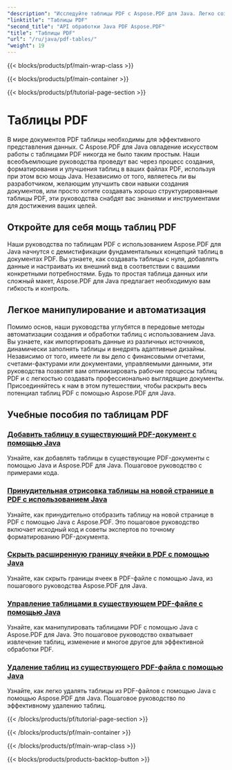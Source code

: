```yaml
---
"description": "Исследуйте таблицы PDF с Aspose.PDF для Java. Легко создавайте и изменяйте таблицы в ваших документах PDF."
"linktitle": "Таблицы PDF"
"second_title": "API обработки Java PDF Aspose.PDF"
"title": "Таблицы PDF"
"url": "/ru/java/pdf-tables/"
"weight": 19
---
```


{{< blocks/products/pf/main-wrap-class >}}

{{< blocks/products/pf/main-container >}}

{{< blocks/products/pf/tutorial-page-section >}}

# Таблицы PDF


В мире документов PDF таблицы необходимы для эффективного представления данных. С Aspose.PDF для Java овладение искусством работы с таблицами PDF никогда не было таким простым. Наши всеобъемлющие руководства проведут вас через процесс создания, форматирования и улучшения таблиц в ваших файлах PDF, используя при этом всю мощь Java. Независимо от того, являетесь ли вы разработчиком, желающим улучшить свои навыки создания документов, или просто хотите создавать хорошо структурированные таблицы PDF, эти руководства снабдят вас знаниями и инструментами для достижения ваших целей.

## Откройте для себя мощь таблиц PDF

Наши руководства по таблицам PDF с использованием Aspose.PDF для Java начнутся с демистификации фундаментальных концепций таблиц в документах PDF. Вы узнаете, как создавать таблицы с нуля, добавлять данные и настраивать их внешний вид в соответствии с вашими конкретными потребностями. Будь то простая таблица данных или сложный макет, Aspose.PDF для Java предлагает необходимую вам гибкость и контроль.

## Легкое манипулирование и автоматизация

Помимо основ, наши руководства углубятся в передовые методы автоматизации создания и обработки таблиц с использованием Java. Вы узнаете, как импортировать данные из различных источников, динамически заполнять таблицы и внедрять адаптивные дизайны. Независимо от того, имеете ли вы дело с финансовыми отчетами, счетами-фактурами или документами, управляемыми данными, эти руководства позволят вам оптимизировать рабочие процессы таблиц PDF и с легкостью создавать профессионально выглядящие документы. Присоединяйтесь к нам в этом путешествии, чтобы раскрыть весь потенциал таблиц PDF с помощью Aspose.PDF для Java.

## Учебные пособия по таблицам PDF
### [Добавить таблицу в существующий PDF-документ с помощью Java](./add-table-in-existing-pdf-document-using-java/)
Узнайте, как добавлять таблицы в существующие PDF-документы с помощью Java и Aspose.PDF для Java. Пошаговое руководство с примерами кода.
### [Принудительная отрисовка таблицы на новой странице в PDF с использованием Java](./force-table-rendering-on-new-page-in-pdf-using-java/)
Узнайте, как принудительно отобразить таблицу на новой странице в PDF с помощью Java с Aspose.PDF. Это пошаговое руководство включает исходный код и советы экспертов по точному форматированию PDF-документа.
### [Скрыть расширенную границу ячейки в PDF с помощью Java](./hide-spanned-cell-border-in-pdf-using-java/)
Узнайте, как скрыть границы ячеек в PDF-файле с помощью Java, из пошагового руководства Aspose.PDF для Java.
### [Управление таблицами в существующем PDF-файле с помощью Java](./manipulate-tables-in-existing-pdf-using-java/)
Узнайте, как манипулировать таблицами PDF с помощью Java с Aspose.PDF для Java. Это пошаговое руководство охватывает извлечение таблиц, изменение и многое другое для эффективной обработки PDF.
### [Удаление таблиц из существующего PDF-файла с помощью Java](./remove-tables-from-existing-pdf-using-java/)
Узнайте, как легко удалять таблицы из PDF-файлов с помощью Java с помощью Aspose.PDF для Java. Пошаговое руководство по эффективному удалению таблиц.

{{< /blocks/products/pf/tutorial-page-section >}}

{{< /blocks/products/pf/main-container >}}

{{< /blocks/products/pf/main-wrap-class >}}

{{< blocks/products/products-backtop-button >}}